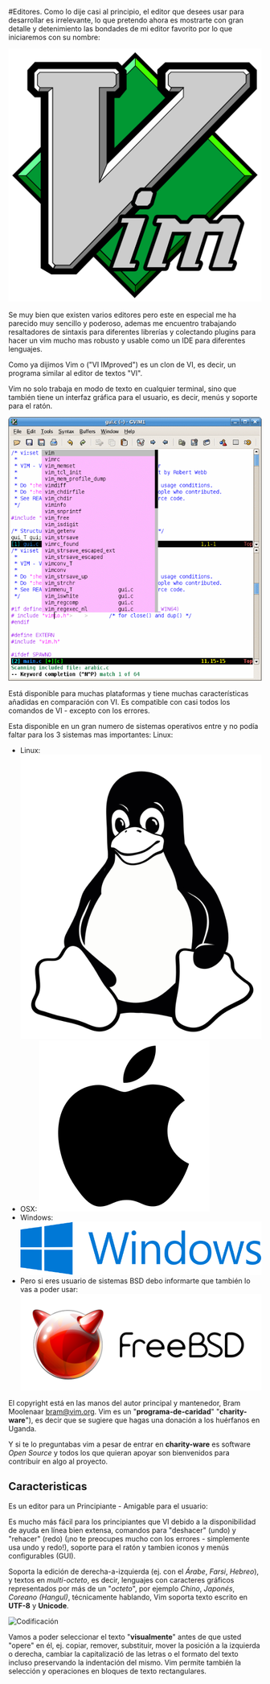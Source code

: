 #Editores.
Como lo dije casi al principio, el editor que desees usar para desarrollar es irrelevante, lo que pretendo ahora es mostrarte con gran detalle y detenimiento las bondades de mi editor favorito por lo que iniciaremos con su nombre:

![Vim](/Imagenes/Vimlogo.svg)

Se muy bien que existen varios editores pero este en especial me ha parecido muy sencillo y poderoso, ademas me encuentro trabajando resaltadores de sintaxis para diferentes librerías y colectando plugins para hacer un vim mucho mas robusto y usable como un IDE para diferentes lenguajes.

Como ya dijimos Vim  o ("VI IMproved") es un clon de VI, es decir, un programa similar al editor de textos "VI".

Vim no solo trabaja en modo de texto en cualquier terminal, sino que también tiene un interfaz gráfica para el usuario, es decir, menús y soporte para el ratón.

![Vim](/Imagenes/GVim.png)

Está disponible para muchas plataformas y tiene muchas características añadidas en comparación con VI. Es compatible con casi todos los comandos de VI - excepto con los errores.

Esta disponible en un gran numero de sistemas operativos entre y no podía faltar para los 3 sistemas mas importantes:
Linux:
- Linux:
![Linux](/Imagenes/logos/Linux.svg)
- OSX:
![OSX](/Imagenes/logos/Apple.svg)
- Windows:
![Windows](/Imagenes/logos/Windows.svg)
- Pero si eres usuario de sistemas BSD debo informarte que también lo vas a poder usar:
![FreeBSD](/Imagenes/logos/Freebsd.svg)

El copyright está en las manos del autor principal y mantenedor, Bram Moolenaar <bram@vim.org>.  Vim es un "**programa-de-caridad**" "**charity-ware**"), es decir que se sugiere que hagas una donación a los huérfanos en Uganda.

Y si te lo preguntabas vim a pesar de entrar en **charity-ware** es software *Open Source* y todos los que quieran apoyar son bienvenidos para contribuir en algo al proyecto.

## Caracteristicas
Es un editor para un Principiante - Amigable para el usuario:

Es mucho más fácil para los principiantes que VI debido a la disponibilidad de ayuda en línea bien extensa, comandos para "deshacer" (undo) y "rehacer" (redo) (¡no te preocupes mucho con los errores - simplemente usa undo y redo!),  soporte para el ratón y tambien iconos y menús configurables (GUI).

Soporta la edición de derecha-a-izquierda (ej. con el *Árabe*, *Farsi*, *Hebreo*), y textos en *multi-octeto*, es decir, lenguajes con caracteres gráficos representados por más de un "*octeto*", por ejemplo *Chino*, *Japonés*, *Coreano (Hangul)*, técnicamente hablando, Vim soporta texto escrito en **UTF-8** y **Unicode**.

![Codificación](/Imagenes/imagenes.png)

Vamos a poder seleccionar el texto "**visualmente**" antes de que usted "opere" en él, ej. copiar, remover, substituir, mover la posición a la izquierda o derecha, cambiar la capitalizació de las letras o el formato del texto incluso preservando la indentación del mismo.  Vim permite también la selección y operaciones en bloques de texto rectangulares.




